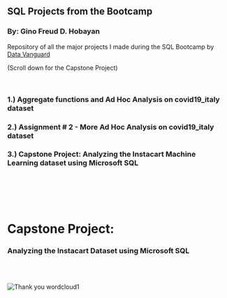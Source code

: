 ## SQL Projects from the Bootcamp 

### By: Gino Freud D. Hobayan


Repository of all the major projects I made during the SQL Bootcamp by [Data Vanguard](https://datavanguard.ph/)

(Scroll down for the Capstone Project)

<br>

### 1.) Aggregate functions and Ad Hoc Analysis on covid19_italy dataset

### 2.) Assignment # 2 - More Ad Hoc Analysis on covid19_italy dataset

### 3.) Capstone Project: Analyzing the Instacart Machine Learning dataset using Microsoft SQL


<br><br><br><br>


# Capstone Project:

### Analyzing the Instacart Dataset using Microsoft SQL

<br><br>



![Thank you wordcloud1](https://github.com/Gino-Freud-Hobayan/SQL-Projects-from-Bootcamp/assets/117270964/a4aef423-bd7f-423a-a657-b40b8b25f000)
